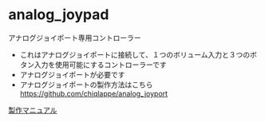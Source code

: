 # analog_joypad
アナログジョイポート専用コントローラー

- これはアナログジョイポートに接続して、１つのボリューム入力と３つのボタン入力を使用可能にするコントローラーです
- アナログジョイポートが必要です
- アナログジョイポートの製作方法はこちら
https://github.com/chiqlappe/analog_joyport

[製作マニュアル](https://github.com/chiqlappe/analog_joypad/blob/main/manual.pdf)

